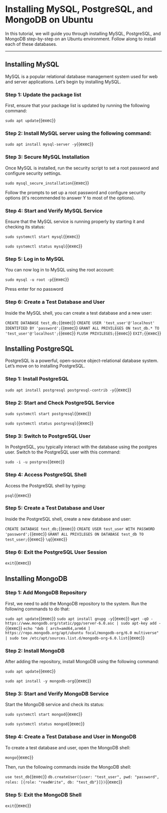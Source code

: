 # Installing MySQL, PostgreSQL, and MongoDB on Ubuntu

In this tutorial, we will guide you through installing MySQL, PostgreSQL, and MongoDB step-by-step on an Ubuntu environment. Follow along to install each of these databases.

---

## Installing MySQL

MySQL is a popular relational database management system used for web and server applications. Let’s begin by installing MySQL.

### Step 1: Update the package list

First, ensure that your package list is updated by running the following command:


`sudo apt update`{{exec}}

### Step 2: Install MySQL server using the following command:

`sudo apt install mysql-server -y`{{exec}}


### Step 3: Secure MySQL Installation

Once MySQL is installed, run the security script to set a root password and configure security settings.

`sudo mysql_secure_installation`{{exec}}

Follow the prompts to set up a root password and configure security options (it's recommended to answer Y to most of the options).

### Step 4: Start and Verify MySQL Service

Ensure that the MySQL service is running properly by starting it and checking its status:

`sudo systemctl start mysql`{{exec}}

`sudo systemctl status mysql`{{exec}}

### Step 5: Log in to MySQL
You can now log in to MySQL using the root account:

`sudo mysql -u root -p`{{exec}}

Press enter for no password

### Step 6: Create a Test Database and User
Inside the MySQL shell, you can create a test database and a new user:


`CREATE DATABASE test_db;`{{exec}}
`CREATE USER 'test_user'@'localhost' IDENTIFIED BY 'password';`{{exec}}
`GRANT ALL PRIVILEGES ON test_db.* TO 'test_user'@'localhost';`{{exec}}
`FLUSH PRIVILEGES;`{{exec}}
`EXIT;`{{exec}}

## Installing PostgreSQL

PostgreSQL is a powerful, open-source object-relational database system. Let’s move on to installing PostgreSQL.

### Step 1: Install PostgreSQL

`sudo apt install postgresql postgresql-contrib -y`{{exec}}

### Step 2: Start and Check PostgreSQL Service

`sudo systemctl start postgresql`{{exec}}

`sudo systemctl status postgresql`{{exec}}

### Step 3: Switch to PostgreSQL User

In PostgreSQL, you typically interact with the database using the postgres user. Switch to the PostgreSQL user with this command:

`sudo -i -u postgres`{{exec}}

### Step 4: Access PostgreSQL Shell

Access the PostgreSQL shell by typing:

`psql`{{exec}}

### Step 5: Create a Test Database and User

Inside the PostgreSQL shell, create a new database and user:


`CREATE DATABASE test_db;`{{exec}}
`CREATE USER test_user WITH PASSWORD 'password';`{{exec}}
`GRANT ALL PRIVILEGES ON DATABASE test_db TO test_user;`{{exec}}
`\q`{{exec}}



### Step 6: Exit the PostgreSQL User Session

`exit`{{exec}}


## Installing MongoDB

### Step 1: Add MongoDB Repository

First, we need to add the MongoDB repository to the system. Run the following commands to do that:


`sudo apt update`{{exec}}
`sudo apt install gnupg -y`{{exec}}
`wget -qO - https://www.mongodb.org/static/pgp/server-6.0.asc | sudo apt-key add -`{{exec}}
`echo "deb [ arch=amd64,arm64 ] https://repo.mongodb.org/apt/ubuntu focal/mongodb-org/6.0 multiverse" | sudo tee /etc/apt/sources.list.d/mongodb-org-6.0.list`{{exec}}



### Step 2: Install MongoDB

After adding the repository, install MongoDB using the following command:

`sudo apt update`{{exec}}

`sudo apt install -y mongodb-org`{{exec}}

### Step 3: Start and Verify MongoDB Service

Start the MongoDB service and check its status:

`sudo systemctl start mongod`{{exec}}

`sudo systemctl status mongod`{{exec}}

### Step 4: Create a Test Database and User in MongoDB

To create a test database and user, open the MongoDB shell:

`mongo`{{exec}}

Then, run the following commands inside the MongoDB shell:


`use test_db`{{exec}}
`db.createUser({user: "test_user", pwd: "password", roles: [{role: "readWrite", db: "test_db"}]})`{{exec}}



### Step 5: Exit the MongoDB Shell

`exit`{{exec}}





